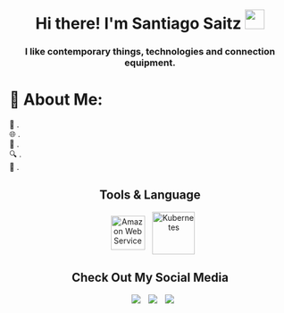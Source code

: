 <h1 align="center"><b>Hi there! I'm Santiago Saitz </b><img src="https://media.giphy.com/media/hvRJCLFzcasrR4ia7z/giphy.gif" width="35"></h1>

### <div align="center">I like contemporary things, technologies and connection equipment.</div>

# 💫 About Me:
🚀         .<br>
🌐         .<br>
📘         .<br>
🔍         .<br>
🌟         .<br>

<div align="center">



## Tools & Language
<div align="center">

<a style="margin-left: 10px;"  target="_blank" href="https://aws.amazon.com/es/">
<img  align="center" alt="Amazon Web Service" width="61px" src="https://img.icons8.com/?size=95&id=nTxnreeoeQxh&format=png&color=000000"></a>
<a style="margin-left: 10px;"  target="_blank" href="https://www.kubernetes.com">
<img  align="center" alt="Kubernetes"         width="76px" src="https://img.icons8.com/?size=95&id=cvzmaEA4kC0o&format=png&color=000000"></a>

## Check Out My Social Media
<div align="center">

<a style="margin-left: 10px;"  target="_blank" href="https://www.linkedin.com/in/dzenis-h//](https://www.linkedin.com/in/santiagosaitz/">
<img src="https://img.icons8.com/?size=90&id=67570&format=png&color=000000"></a>

<a style="margin-left: 10px;" target="_blank" href="hhttps://github.com/santiagosaitz">
<img src="https://img.icons8.com/?size=90&id=iEBcQcM9rnZ9&format=png&color=000000"></a>

<a style="margin-left: 10px;" target="_blank" href="https://www.instagram.com/santiagoimaginario/">
<img src="https://img.icons8.com/?size=90&id=102339&format=png&color=000000"></a>


  
